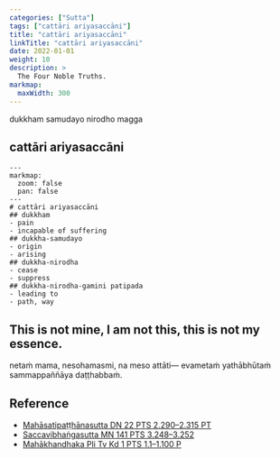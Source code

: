 ```yaml
---
categories: ["Sutta"]
tags: ["cattāri ariyasaccāni"]
title: "cattāri ariyasaccāni"
linkTitle: "cattāri ariyasaccāni"
date: 2022-01-01
weight: 10
description: >
  The Four Noble Truths.
markmap:
  maxWidth: 300
---
```


dukkham samudayo nirodho magga

## cattāri ariyasaccāni

```markmap
---
markmap:
  zoom: false
  pan: false
---
# cattāri ariyasaccāni
## dukkham
- pain
- incapable of suffering
## dukkha-samudayo
- origin
- arising
## dukkha-nirodha
- cease
- suppress
## dukkha-nirodha-gamini patipada
- leading to
- path, way
```

## This is not mine, I am not this, this is not my essence.

netaṁ mama, nesohamasmi, na meso attāti—
evametaṁ yathābhūtaṁ sammappaññāya daṭṭhabbaṁ.

## Reference

- [Mahāsatipaṭṭhānasutta DN 22 PTS 2.290–2.315 PT](https://suttacentral.net/dn22)
- [Saccavibhaṅgasutta MN 141 PTS 3.248–3.252](https://suttacentral.net/mn141)
- [Mahākhandhaka Pli Tv Kd 1 PTS 1.1–1.100 P](https://suttacentral.net/pli-tv-kd1)